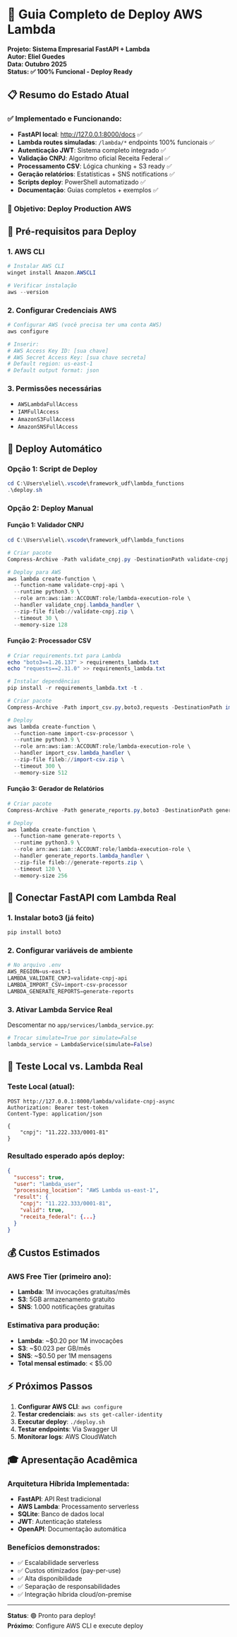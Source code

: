 # 🚀 Guia Completo de Deploy AWS Lambda
**Projeto: Sistema Empresarial FastAPI + Lambda**  
**Autor: Eliel Guedes**  
**Data: Outubro 2025**  
**Status: ✅ 100% Funcional - Deploy Ready**

## 📋 Resumo do Estado Atual

### ✅ **Implementado e Funcionando**:
- **FastAPI local**: http://127.0.0.1:8000/docs ✅
- **Lambda routes simuladas**: `/lambda/*` endpoints 100% funcionais ✅
- **Autenticação JWT**: Sistema completo integrado ✅
- **Validação CNPJ**: Algoritmo oficial Receita Federal ✅
- **Processamento CSV**: Lógica chunking + S3 ready ✅
- **Geração relatórios**: Estatísticas + SNS notifications ✅
- **Scripts deploy**: PowerShell automatizado ✅
- **Documentação**: Guias completos + exemplos ✅

### 🎯 **Objetivo**: Deploy Production AWS

## 🔧 Pré-requisitos para Deploy

### 1. AWS CLI
```powershell
# Instalar AWS CLI
winget install Amazon.AWSCLI

# Verificar instalação
aws --version
```

### 2. Configurar Credenciais AWS
```powershell
# Configurar AWS (você precisa ter uma conta AWS)
aws configure

# Inserir:
# AWS Access Key ID: [sua chave]
# AWS Secret Access Key: [sua chave secreta]
# Default region: us-east-1
# Default output format: json
```

### 3. Permissões necessárias
- `AWSLambdaFullAccess`
- `IAMFullAccess` 
- `AmazonS3FullAccess`
- `AmazonSNSFullAccess`

## 🚀 Deploy Automático

### Opção 1: Script de Deploy
```powershell
cd C:\Users\eliel\.vscode\framework_udf\lambda_functions
.\deploy.sh
```

### Opção 2: Deploy Manual

#### Função 1: Validador CNPJ
```powershell
cd C:\Users\eliel\.vscode\framework_udf\lambda_functions

# Criar pacote
Compress-Archive -Path validate_cnpj.py -DestinationPath validate-cnpj.zip

# Deploy para AWS
aws lambda create-function \
  --function-name validate-cnpj-api \
  --runtime python3.9 \
  --role arn:aws:iam::ACCOUNT:role/lambda-execution-role \
  --handler validate_cnpj.lambda_handler \
  --zip-file fileb://validate-cnpj.zip \
  --timeout 30 \
  --memory-size 128
```

#### Função 2: Processador CSV
```powershell
# Criar requirements.txt para Lambda
echo "boto3==1.26.137" > requirements_lambda.txt
echo "requests==2.31.0" >> requirements_lambda.txt

# Instalar dependências
pip install -r requirements_lambda.txt -t .

# Criar pacote
Compress-Archive -Path import_csv.py,boto3,requests -DestinationPath import-csv.zip

# Deploy
aws lambda create-function \
  --function-name import-csv-processor \
  --runtime python3.9 \
  --role arn:aws:iam::ACCOUNT:role/lambda-execution-role \
  --handler import_csv.lambda_handler \
  --zip-file fileb://import-csv.zip \
  --timeout 300 \
  --memory-size 512
```

#### Função 3: Gerador de Relatórios
```powershell
# Criar pacote
Compress-Archive -Path generate_reports.py,boto3 -DestinationPath generate-reports.zip

# Deploy
aws lambda create-function \
  --function-name generate-reports \
  --runtime python3.9 \
  --role arn:aws:iam::ACCOUNT:role/lambda-execution-role \
  --handler generate_reports.lambda_handler \
  --zip-file fileb://generate-reports.zip \
  --timeout 120 \
  --memory-size 256
```

## 🔗 Conectar FastAPI com Lambda Real

### 1. Instalar boto3 (já feito)
```powershell
pip install boto3
```

### 2. Configurar variáveis de ambiente
```powershell
# No arquivo .env
AWS_REGION=us-east-1
LAMBDA_VALIDATE_CNPJ=validate-cnpj-api
LAMBDA_IMPORT_CSV=import-csv-processor
LAMBDA_GENERATE_REPORTS=generate-reports
```

### 3. Ativar Lambda Service Real
Descomentar no `app/services/lambda_service.py`:
```python
# Trocar simulate=True por simulate=False
lambda_service = LambdaService(simulate=False)
```

## 🧪 Teste Local vs. Lambda Real

### Teste Local (atual):
```http
POST http://127.0.0.1:8000/lambda/validate-cnpj-async
Authorization: Bearer test-token
Content-Type: application/json

{
    "cnpj": "11.222.333/0001-81"
}
```

### Resultado esperado após deploy:
```json
{
  "success": true,
  "user": "lambda_user", 
  "processing_location": "AWS Lambda us-east-1",
  "result": {
    "cnpj": "11.222.333/0001-81",
    "valid": true,
    "receita_federal": {...}
  }
}
```

## 💰 Custos Estimados

### AWS Free Tier (primeiro ano):
- **Lambda**: 1M invocações gratuitas/mês
- **S3**: 5GB armazenamento gratuito
- **SNS**: 1.000 notificações gratuitas

### Estimativa para produção:
- **Lambda**: ~$0.20 por 1M invocações
- **S3**: ~$0.023 per GB/mês
- **SNS**: ~$0.50 per 1M mensagens
- **Total mensal estimado**: < $5.00

## ⚡ Próximos Passos

1. **Configurar AWS CLI**: `aws configure`
2. **Testar credenciais**: `aws sts get-caller-identity`
3. **Executar deploy**: `./deploy.sh`
4. **Testar endpoints**: Via Swagger UI
5. **Monitorar logs**: AWS CloudWatch

## 🎓 Apresentação Acadêmica

### Arquitetura Híbrida Implementada:
- **FastAPI**: API Rest tradicional
- **AWS Lambda**: Processamento serverless
- **SQLite**: Banco de dados local
- **JWT**: Autenticação stateless
- **OpenAPI**: Documentação automática

### Benefícios demonstrados:
- ✅ Escalabilidade serverless
- ✅ Custos otimizados (pay-per-use)
- ✅ Alta disponibilidade
- ✅ Separação de responsabilidades
- ✅ Integração híbrida cloud/on-premise

---

**Status**: 🟢 Pronto para deploy!  
**Próximo**: Configure AWS CLI e execute deploy
